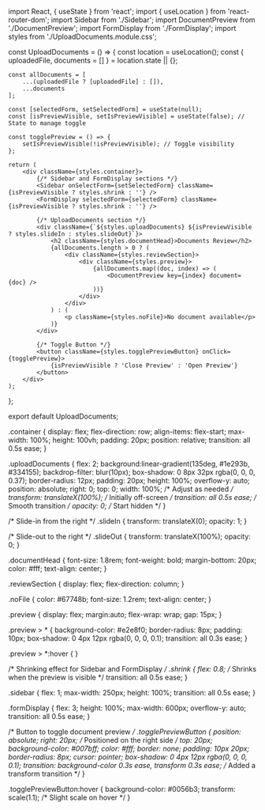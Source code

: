 

import React, { useState } from 'react';
import { useLocation } from 'react-router-dom';
import Sidebar from './Sidebar';
import DocumentPreview from './DocumentPreview';
import FormDisplay from './FormDisplay';
import styles from './UploadDocuments.module.css';

const UploadDocuments = () => {
    const location = useLocation();
    const { uploadedFile, documents = [] } = location.state || {};

    const allDocuments = [
        ...(uploadedFile ? [uploadedFile] : []),
        ...documents
    ];

    const [selectedForm, setSelectedForm] = useState(null);
    const [isPreviewVisible, setIsPreviewVisible] = useState(false); // State to manage toggle

    const togglePreview = () => {
        setIsPreviewVisible(!isPreviewVisible); // Toggle visibility
    };

    return (
        <div className={styles.container}>
            {/* Sidebar and FormDisplay sections */}
            <Sidebar onSelectForm={setSelectedForm} className={isPreviewVisible ? styles.shrink : ''} />
            <FormDisplay selectedForm={selectedForm} className={isPreviewVisible ? styles.shrink : ''} />

            {/* UploadDocuments section */}
            <div className={`${styles.uploadDocuments} ${isPreviewVisible ? styles.slideIn : styles.slideOut}`}>
                <h2 className={styles.documentHead}>Documents Review</h2>
                {allDocuments.length > 0 ? (
                    <div className={styles.reviewSection}>
                        <div className={styles.preview}>
                            {allDocuments.map((doc, index) => (
                                <DocumentPreview key={index} document={doc} />
                            ))}
                        </div>
                    </div>
                ) : (
                    <p className={styles.noFile}>No document available</p>
                )}
            </div>

            {/* Toggle Button */}
            <button className={styles.togglePreviewButton} onClick={togglePreview}>
                {isPreviewVisible ? 'Close Preview' : 'Open Preview'}
            </button>
        </div>
    );
};

export default UploadDocuments;



.container {
  display: flex;
  flex-direction: row;
  align-items: flex-start;
  max-width: 100%;
  height: 100vh;
  padding: 20px;
  position: relative;
  transition: all 0.5s ease;
}

.uploadDocuments {
  flex: 2;
  background:linear-gradient(135deg, #1e293b, #334155);
  backdrop-filter: blur(10px);
  box-shadow: 0 8px 32px rgba(0, 0, 0, 0.37);
  border-radius: 12px;
  padding: 20px;
  height: 100%;
  overflow-y: auto;
  position: absolute;
  right: 0;
  top: 0;
  width: 100%; /* Adjust as needed */
  transform: translateX(100%); /* Initially off-screen */
  transition: all 0.5s ease; /* Smooth transition */
  opacity: 0; /* Start hidden */
}

/* Slide-in from the right */
.slideIn {
  transform: translateX(0);
  opacity: 1;
}

/* Slide-out to the right */
.slideOut {
  transform: translateX(100%);
  opacity: 0;
}

.documentHead {
  font-size: 1.8rem;
  font-weight: bold;
  margin-bottom: 20px;
  color: #fff;
  text-align: center;
}

.reviewSection {
  display: flex;
  flex-direction: column;
}

.noFile {
  color: #67748b;
  font-size: 1.2rem;
  text-align: center;
}

.preview {
  display: flex;
  margin:auto;
  flex-wrap: wrap;
  gap: 15px;
}

.preview > * {
  background-color: #e2e8f0;
  border-radius: 8px;
  padding: 10px;
  box-shadow: 0 4px 12px rgba(0, 0, 0, 0.1);
  transition: all 0.3s ease;
}

.preview > *:hover {
}

/* Shrinking effect for Sidebar and FormDisplay */
.shrink {
  flex: 0.8; /* Shrinks when the preview is visible */
  transition: all 0.5s ease;
}

.sidebar {
  flex: 1;
  max-width: 250px;
  height: 100%;
  transition: all 0.5s ease;
}

.formDisplay {
  flex: 3;
  height: 100%;
  max-width: 600px;
  overflow-y: auto;
  transition: all 0.5s ease;
}

/* Button to toggle document preview */
.togglePreviewButton {
  position: absolute;
  right: 20px; /* Positioned on the right side */
  top: 20px;
  background-color: #007bff;
  color: #fff;
  border: none;
  padding: 10px 20px;
  border-radius: 8px;
  cursor: pointer;
  box-shadow: 0 4px 12px rgba(0, 0, 0, 0.1);
  transition: background-color 0.3s ease, transform 0.3s ease; /* Added a transform transition */
}

.togglePreviewButton:hover {
  background-color: #0056b3;
  transform: scale(1.1); /* Slight scale on hover */
}
